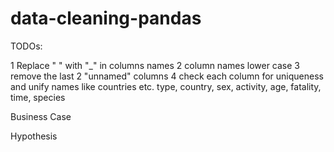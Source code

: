 # data-cleaning-pandas
TODOs:

1 Replace " " with "_" in columns names
2 column names lower case
3 remove the last 2 "unnamed" columns
4 check each column for uniqueness and unify names like countries etc.
  type, country, sex, activity, age, fatality, time, species




Business Case

Hypothesis
